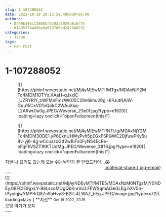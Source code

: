 ```yaml
---
slug: 1-107288052
date: 2022-10-19 20:13:59.406000+09:00
authors:
  - 0f99b105c11888bf4d02a1929a8c6f75
  - 01435f74a49ba8a519705ad242348232
categories:
  - Jisun
tags:
  - Fan Post
---
```


# 1-107288052

<div class="post-container" markdown="1">
<div class="content-container md-sidebar__scrollwrap" markdown="1">


<figure markdown="1">
![](https://phinf.wevpstatic.net/MjAyMjEwMTlfMTgx/MDAxNjY2MTc4MDM1OTYx.XAaH-qJxxlC-_UZRYRlY_zWFMnFmzWK05C29n6khu28g.-6PJutNAiW-Gqu15CxVO1vQokC2WAuXsq-L2ARwrOa0g.JPEG/Weverse_23e0f.jpg?type=e1920){ loading=lazy onclick="openFullscreen(this)"}
</figure>

<figure markdown="1">
![](https://phinf.wevpstatic.net/MjAyMjEwMTlfNTUg/MDAxNjY2MTc4MDM3ODE1.yP60xnUHWyPvh5pEGxF5PGWC2DjfuwPKy5u8v-yj6-4g.wCcuzzoGtf2wBiFs0FyNS4EcRe-oFqFhVSZT1KKTUdMg.JPEG/Weverse_01f16.jpg?type=e1920){ loading=lazy onclick="openFullscreen(this)"}
</figure>
지쎈 나 요기도 갔는데 오늘 쉬는날인가 문 닫았드라아...😭

</div>
</div>

<div style="text-align: right;" markdown="1">
<a href="https://weverse.io/fromis9/fanpost/1-107288052" style="text-align: right;">:material-share:{.big-emoji}</a>
</div>
---

<div class="comments-container md-sidebar__scrollwrap" markdown="1">
<div class="comment" markdown="1">
<div class='id-container' markdown="1">
![](https://phinf.wevpstatic.net/MjAyNDEyMTlfMTE5/MDAxNzM0NTgzMjY0NDEy.08FClE9gxLY-99LscoMUgQbKnrVicLFFWSqmAi3eGLEg.hXV0n-tPyoIqjwYMPRrQ8Zn9aHvy3-B2llL4LWAZ_bEg.JPEG/image.jpg?type=s72){ loading=lazy }
**<span class="artist">지선</span>** <small>Oct 19 2022, 20:15</small><br>
</div>
<div class='comment-body' markdown="1">
오잉 여기가 오디
</div>
</div>
</div>
---
